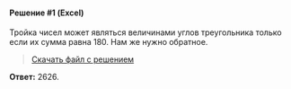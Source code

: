 #### Решение #1 (Excel)

Тройка чисел может являться величинами углов треугольника только если их сумма равна 180. Нам же нужно обратное.

> [Скачать файл с решением](https://github.com/Thundiverter/infege2022/raw/main/repofiles/kompege_2035.xls)

**Ответ:** 2626.
